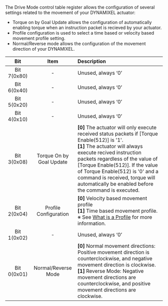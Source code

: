 The Drive Mode control table register allows the configuration of several settings related to the movement of your DYNAMIXEL actuator:

* Torque on by Goal Update allows the configuration of automatically enabling torque when an instruction packet is recieved by your actuator.
* Profile configuration is used to select a time based or velocity based movement profile setting.
* Normal/Reverse mode allows the configuration of the movement direction of your DYNAMIXEL.

|     Bit     |           Item           | Description                                                                                                                                                                                                                                                                                                          |
|:-----------:|:------------------------:|:---------------------------------------------------------------------------------------------------------------------------------------------------------------------------------------------------------------------------------------------------------------------------------------------------------------------|
| Bit 7(0x80) |            -             | Unused, always ‘0’                                                                                                                                                                                                                                                                                                   |
| Bit 6(0x40) |            -             | Unused, always ‘0’                                                                                                                                                                                                                                                                                                   |
| Bit 5(0x20) |            -             | Unused, always ‘0’                                                                                                                                                                                                                                                                                                   |
| Bit 4(0x10) |            -             | Unused, always ‘0’                                                                                                                                                                                                                                                                                                   |
| Bit 3(0x08) | Torque On by Goal Update | **[0]** The actuator will only execute received status packets if [Torque Enable(512)] is '1'. <br> **[1]** The actuator will always execute recived instruction packets regardless of the value of [Torque Enable(512)]. If the value of Torque Enable(512) is '0' and a command is received, torque will automatically be enabled before the command is executed. |
| Bit 2(0x04) |  Profile Configuration   | **[0]** Velocity based movement profile<br />**[1]** Time based movement profile.<br />※ See [What is a Profile](#what-is-the-profile) for more information.                                                                                                                            |
| Bit 1(0x02) |            -             | Unused, always ‘0’                                                                                                                                                                                                                                                                                                   |
| Bit 0(0x01) |   Normal/Reverse Mode    | **[0]** Normal movement directions: Positive movement direction is counterclockwise, and negative movement direction is clockwise.<br />**[1]** Reverse Mode: Negative movement directions are counterclockwise, and positive movement directions are clockwise.                                                                                                                                                                                                              |
